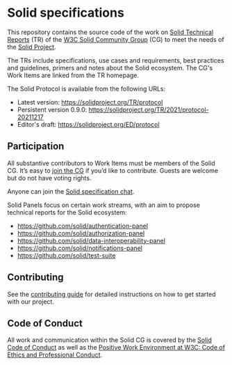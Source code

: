 # Solid specifications

This repository contains the source code of the work on [Solid Technical Reports](https://solidproject.org/TR/) (TR) of the [W3C Solid Community Group](https://www.w3.org/community/solid/) (CG) to meet the needs of the [Solid Project](https://solidproject.org/).

The TRs include specifications, use cases and requirements, best practices and guidelines, primers and notes about the Solid ecosystem. The CG's Work Items are linked from the TR homepage.

The Solid Protocol is available from the following URLs:
* Latest version: https://solidproject.org/TR/protocol
* Persistent version 0.9.0: https://solidproject.org/TR/2021/protocol-20211217
* Editor's draft: https://solidproject.org/ED/protocol

## Participation

All substantive contributors to Work Items must be members of the Solid CG. It’s easy to [join the CG](https://www.w3.org/community/solid/join) if you’d like to contribute. Guests are welcome but do not have voting rights.

Anyone can join the [Solid specification chat](https://gitter.im/solid/specification).

<span id="solid-panels">Solid Panels</span> focus on certain work streams, with an aim to propose technical reports for
the Solid ecosystem:

* https://github.com/solid/authentication-panel
* https://github.com/solid/authorization-panel
* https://github.com/solid/data-interoperability-panel
* https://github.com/solid/notifications-panel
* https://github.com/solid/test-suite

## Contributing

See the [contributing guide](https://github.com/solid/specification/blob/main/CONTRIBUTING.md) for detailed instructions on how to get started with our project.

## Code of Conduct

All work and communication within the Solid CG is covered by the [Solid Code of Conduct](https://github.com/solid/process/blob/main/code-of-conduct.md) as well as the [Positive Work Environment at W3C: Code of Ethics and Professional Conduct](https://www.w3.org/Consortium/cepc/).
